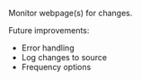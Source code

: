 Monitor webpage(s) for changes.

Future improvements:
- Error handling
- Log changes to source
- Frequency options
